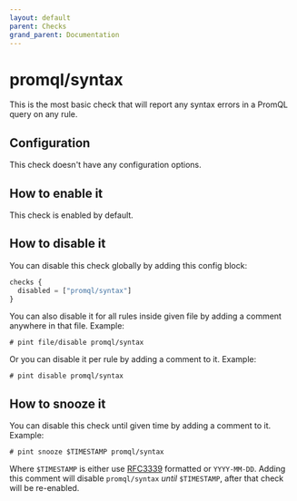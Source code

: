 ```yaml
---
layout: default
parent: Checks
grand_parent: Documentation
---
```


# promql/syntax

This is the most basic check that will report any syntax errors in a PromQL
query on any rule.

## Configuration

This check doesn't have any configuration options.

## How to enable it

This check is enabled by default.

## How to disable it

You can disable this check globally by adding this config block:

```js
checks {
  disabled = ["promql/syntax"]
}
```

You can also disable it for all rules inside given file by adding
a comment anywhere in that file. Example:

`# pint file/disable promql/syntax`

Or you can disable it per rule by adding a comment to it. Example:

`# pint disable promql/syntax`

## How to snooze it

You can disable this check until given time by adding a comment to it. Example:

`# pint snooze $TIMESTAMP promql/syntax`

Where `$TIMESTAMP` is either use [RFC3339](https://www.rfc-editor.org/rfc/rfc3339)
formatted  or `YYYY-MM-DD`.
Adding this comment will disable `promql/syntax` *until* `$TIMESTAMP`, after that
check will be re-enabled.
